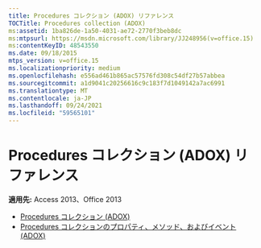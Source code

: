 ```yaml
---
title: Procedures コレクション (ADOX) リファレンス
TOCTitle: Procedures collection (ADOX)
ms:assetid: 1ba826de-1a50-4031-ae72-2770f3beb8dc
ms:mtpsurl: https://msdn.microsoft.com/library/JJ248956(v=office.15)
ms:contentKeyID: 48543550
ms.date: 09/18/2015
mtps_version: v=office.15
ms.localizationpriority: medium
ms.openlocfilehash: e556ad461b865ac57576fd308c54df27b57abbea
ms.sourcegitcommit: a1d9041c20256616c9c183f7d1049142a7ac6991
ms.translationtype: MT
ms.contentlocale: ja-JP
ms.lasthandoff: 09/24/2021
ms.locfileid: "59565101"
---
```

# <a name="procedures-collection-adox-reference"></a>Procedures コレクション (ADOX) リファレンス

**適用先:** Access 2013、Office 2013

- [Procedures コレクション (ADOX)](procedures-collection-adox.md)
- [Procedures コレクションのプロパティ、メソッド、およびイベント (ADOX)](procedures-collection-properties-methods-and-events-adox.md)

